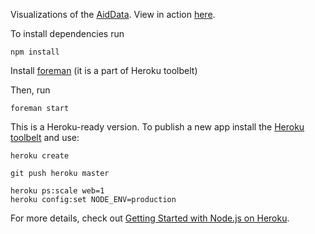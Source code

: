 Visualizations of the [AidData][aiddata]. View in action [here][demo].


To install dependencies run

    npm install


Install [foreman][foreman] (it is a part of Heroku toolbelt)

Then, run

    foreman start


This is a Heroku-ready version. To publish a new app install the [Heroku toolbelt][toolbelt] and use:

    heroku create

    git push heroku master

    heroku ps:scale web=1
    heroku config:set NODE_ENV=production


For more details, check out [Getting Started with Node.js on Heroku][guide].



[foreman]: https://github.com/ddollar/foreman
[demo]: http://aiddata.herokuapp.com
[aiddata]: http://aiddata.org
[toolbelt]: https://toolbelt.heroku.com/
[guide]: https://devcenter.heroku.com/articles/nodejs
